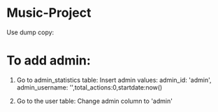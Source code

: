 # Music-Project

Use dump copy:

# To add admin:

1) Go to admin_statistics table:
Insert admin values:
admin_id: 'admin', admin_username: '<username from user table>',total_actions:0,startdate:now()

2) Go to the user table:
Change admin column to 'admin'

